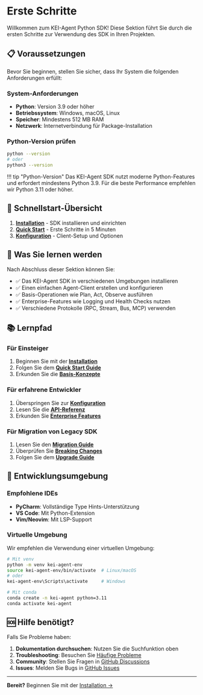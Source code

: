 # Erste Schritte

Willkommen zum KEI-Agent Python SDK! Diese Sektion führt Sie durch die ersten Schritte zur Verwendung des SDK in Ihren Projekten.

## 📋 Voraussetzungen

Bevor Sie beginnen, stellen Sie sicher, dass Ihr System die folgenden Anforderungen erfüllt:

### System-Anforderungen
- **Python**: Version 3.9 oder höher
- **Betriebssystem**: Windows, macOS, Linux
- **Speicher**: Mindestens 512 MB RAM
- **Netzwerk**: Internetverbindung für Package-Installation

### Python-Version prüfen
```bash
python --version
# oder
python3 --version
```

!!! tip "Python-Version"
    Das KEI-Agent SDK nutzt moderne Python-Features und erfordert mindestens Python 3.9. Für die beste Performance empfehlen wir Python 3.11 oder höher.

## 🚀 Schnellstart-Übersicht

1. **[Installation](installation.md)** - SDK installieren und einrichten
2. **[Quick Start](quickstart.md)** - Erste Schritte in 5 Minuten
3. **[Konfiguration](configuration.md)** - Client-Setup und Optionen

## 🎯 Was Sie lernen werden

Nach Abschluss dieser Sektion können Sie:

- ✅ Das KEI-Agent SDK in verschiedenen Umgebungen installieren
- ✅ Einen einfachen Agent-Client erstellen und konfigurieren
- ✅ Basis-Operationen wie Plan, Act, Observe ausführen
- ✅ Enterprise-Features wie Logging und Health Checks nutzen
- ✅ Verschiedene Protokolle (RPC, Stream, Bus, MCP) verwenden

## 📚 Lernpfad

### Für Einsteiger
1. Beginnen Sie mit der [**Installation**](installation.md)
2. Folgen Sie dem [**Quick Start Guide**](quickstart.md)
3. Erkunden Sie die [**Basis-Konzepte**](../user-guide/concepts.md)

### Für erfahrene Entwickler
1. Überspringen Sie zur [**Konfiguration**](configuration.md)
2. Lesen Sie die [**API-Referenz**](../api/index.md)
3. Erkunden Sie [**Enterprise Features**](../enterprise/index.md)

### Für Migration von Legacy SDK
1. Lesen Sie den [**Migration Guide**](../migration/from-legacy.md)
2. Überprüfen Sie [**Breaking Changes**](../migration/breaking-changes.md)
3. Folgen Sie dem [**Upgrade Guide**](../migration/upgrade-guide.md)

## 🔧 Entwicklungsumgebung

### Empfohlene IDEs
- **PyCharm**: Vollständige Type Hints-Unterstützung
- **VS Code**: Mit Python-Extension
- **Vim/Neovim**: Mit LSP-Support

### Virtuelle Umgebung
Wir empfehlen die Verwendung einer virtuellen Umgebung:

```bash
# Mit venv
python -m venv kei-agent-env
source kei-agent-env/bin/activate  # Linux/macOS
# oder
kei-agent-env\Scripts\activate     # Windows

# Mit conda
conda create -n kei-agent python=3.11
conda activate kei-agent
```

## 🆘 Hilfe benötigt?

Falls Sie Probleme haben:

1. **Dokumentation durchsuchen**: Nutzen Sie die Suchfunktion oben
2. **Troubleshooting**: Besuchen Sie [Häufige Probleme](../troubleshooting/common-issues.md)
3. **Community**: Stellen Sie Fragen in [GitHub Discussions](https://github.com/kei-framework/kei-agent/discussions)
4. **Issues**: Melden Sie Bugs in [GitHub Issues](https://github.com/kei-framework/kei-agent/issues)

---

**Bereit?** Beginnen Sie mit der [Installation →](installation.md)
